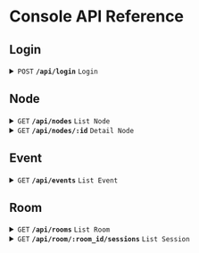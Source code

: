 # Console API Reference

## Login

<details>
 <summary>
  <code>POST</code> 
  <code><b>/api/login</b></code> 
  <code>Login</code>
 </summary>

### Body

| name   | required           | type   | Description |
| ------ | ------------------ | ------ | ----------- |
| secret | :white_check_mark: | string | N/A         |

### Response

| status code | content-type     | response                                                          |
| ----------- | ---------------- | ----------------------------------------------------------------- |
| 200         | application/json | {access_token: string, refresh_token: string, expired_at: number} |
| 401         | application/json | {code: string, message: string}                                   |
| 404         | application/json | {code: string, message: string}                                   |

</details>

## Node

<details>
  <summary>
    <code>GET</code> 
    <code><b>/api/nodes</b></code> 
    <code>List Node</code>
 </summary>

### Header

| name         | required           | type       | Description  |
| ------------ | ------------------ | ---------- | ------------ |
| Authoriation | :white_check_mark: | Bear token | access token |

### Query Params

| name     | required             | type        | Description          |
| -------- | -------------------- | ----------- | -------------------- |
| zone_ids | :white_large_square: | Vec<int>    | Filter by zones      |
| types    | :white_large_square: | Vec<string> | Filter by node type  |
| fields   | :white_large_square: | Vec<string> | Select field to show |

### Response

#### Node connection object

| name        | required           | type | Description                    |
| ----------- | ------------------ | ---- | ------------------------------ |
| id          | :white_check_mark: | int  |                                |
| uptime      | :white_check_mark: | int  | connection up time             |
| throughput  | :white_check_mark: | int  | throughput between connection  |
| packet_loss | :white_check_mark: | int  | loss packet between connection |

#### Node Object

| name        | required             | type                                                | Description                                       |
| ----------- | -------------------- | --------------------------------------------------- | ------------------------------------------------- |
| zone_id     | :white_check_mark:   | int                                                 | N/A                                               |
| type        | :white_check_mark:   | string                                              | type of node (connector, console, gateway, media) |
| ip          | :white_check_mark:   | string                                              | IP of node                                        |
| id          | :white_check_mark:   | int                                                 | ID of node                                        |
| status      | :white_large_square: | enum                                                | status of node: ONLINE / OFFLINE                  |
| uptime      | :white_large_square: | int                                                 | N/A                                               |
| current_cpu | :white_large_square: | float                                               | N/A                                               |
| current_ram | :white_large_square: | float                                               | N/A                                               |
| connections | :white_large_square: | Array<[Connection Object](#node-connection-object)> | list connection of node                           |

#### Response Payload

| status code | content-type     | response                                   |
| ----------- | ---------------- | ------------------------------------------ |
| 200         | application/json | { data: Array<[Node Object](#node-bject)>} |
| 401         | application/json | {code: string, message: string}            |

</details>

<details>
  <summary>
    <code>GET</code> 
    <code><b>/api/nodes/:id</b></code> 
    <code>Detail Node</code>
 </summary>

### Header

| name         | required           | type       | Description  |
| ------------ | ------------------ | ---------- | ------------ |
| Authoriation | :white_check_mark: | Bear token | access token |

### Response

| status code | content-type     | response                            |
| ----------- | ---------------- | ----------------------------------- |
| 200         | application/json | { data: [Node Object](#node-bject)} |
| 401         | application/json | {code: string, message: string}     |

</details>

## Event

<details>
  <summary>
    <code>GET</code> 
    <code><b>/api/events</b></code> 
    <code>List Event</code>
 </summary>

### Header

| name         | required           | type       | Description  |
| ------------ | ------------------ | ---------- | ------------ |
| Authoriation | :white_check_mark: | Bear token | access token |

### Query Params

| name           | required             | type        | Description                                                                          |
| -------------- | -------------------- | ----------- | ------------------------------------------------------------------------------------ |
| zone_ids       | :white_large_square: | Vec<int>    | Filter by zones                                                                      |
| node_ids       | :white_large_square: | Vec<int>    | Filter by nodes                                                                      |
| types          | :white_large_square: | Vec<string> | Filter by event type                                                                 |
| event_time_lte | :white_large_square: | int         | The timestamp is the time that the event time is less than or equal (unit: milisec)  |
| event_time_gte | :white_large_square: | int         | The timestamp is the time that the event time is great than or equal (unit: milisec) |
| limit          | :white_large_square: | int         | the maximum element of each requuest (range 10 - 500)                                |

### Event Object

| name       | required           | type   | Description                             |
| ---------- | ------------------ | ------ | --------------------------------------- |
| id         | :white_check_mark: | int    | ID of event                             |
| zone_id    | :white_check_mark: | int    | N/A                                     |
| type       | :white_check_mark: | string | type of event (node, room, session,...) |
| node_id    | :white_check_mark: | int    | N/A                                     |
| event_time | :white_check_mark: | int    | the timestamp of event                  |
| message    | :white_check_mark: | string | detail message of event                 |

### Response

| status code | content-type     | response                                     |
| ----------- | ---------------- | -------------------------------------------- |
| 200         | application/json | { data: Array<[Event Object](#event-bject)>} |
| 401         | application/json | {code: string, message: string}              |

</details>

## Room

<details>
  <summary>
    <code>GET</code> 
    <code><b>/api/rooms</b></code> 
    <code>List Room</code>
 </summary>

### Header

| name         | required           | type       | Description  |
| ------------ | ------------------ | ---------- | ------------ |
| Authoriation | :white_check_mark: | Bear token | access token |

### Query Params

| name             | required             | type        | Description                                                                         |
| ---------------- | -------------------- | ----------- | ----------------------------------------------------------------------------------- |
| zone_ids         | :white_large_square: | Vec<int>    | Filter by zones                                                                     |
| node_ids         | :white_large_square: | Vec<int>    | Filter by nodes                                                                     |
| status           | :white_large_square: | Vec<int>    |                                                                                     |
| start_time_lte   | :white_large_square: | int         | The timestamp is the time that the event time is less than or equal (unit: milisec) |
| start_time_gte   | :white_large_square: | int         | The timestamp is the time that the event time is less than or equal (unit: milisec) |
| start_time_order | :white_large_square: | int         | order by start time of room. (1: asc, -1: desc)                                     |
| limit            | :white_large_square: | int         | the maximum element of each requuest (range 10 - 500)                               |
| offset           | :white_large_square: | int         | the start offset of first element from list                                         |
| fields           | :white_large_square: | Vec<string> | Select field to show                                                                |

### Room Object

| name           | required             | type                                     | Description                                       |
| -------------- | -------------------- | ---------------------------------------- | ------------------------------------------------- |
| zone_id        | :white_check_mark:   | int                                      | N/A                                               |
| node_id        | :white_check_mark:   | int                                      | N/A                                               |
| type           | :white_check_mark:   | string                                   | type of node (connector, console, gateway, media) |
| id             | :white_check_mark:   | int                                      | ID of room                                        |
| status         | :white_check_mark:   | enum                                     | status of room: LIVING / ENDED                    |
| started_at     | :white_check_mark:   | int                                      | the start timestamp of room                       |
| ended_at       | :white_large_square: | int                                      | the end timestamp of room                         |
| duration       | :white_large_square: | int                                      | the duration of room. Will calculated after ended |
| online_session | :white_large_square: | int                                      | the number session is online in room              |
| record         | :white_large_square: | string                                   | the record of room                                |
| metadata       | :white_large_square: | json                                     | metadata of the room                              |
| sessions       | :white_large_square: | Array<[Session Object](#session-object)> | list session of room                              |

### Response

| status code | content-type     | response                                     |
| ----------- | ---------------- | -------------------------------------------- |
| 200         | application/json | { data: Array<[Event Object](#room-object)>} |
| 401         | application/json | {code: string, message: string}              |

</details>

<details>
  <summary>
    <code>GET</code> 
    <code><b>/api/room/:room_id/sessions</b></code> 
    <code>List Session</code>
 </summary>

### Header

| name         | required           | type       | Description  |
| ------------ | ------------------ | ---------- | ------------ |
| Authoriation | :white_check_mark: | Bear token | access token |

### Query Params

| name    | required             | type        | Description          |
| ------- | -------------------- | ----------- | -------------------- |
| zone_id | :white_large_square: | int         | N/A                  |
| node_id | :white_large_square: | int         | N/A                  |
| fields  | :white_large_square: | Vec<string> | Select field to show |

### Session object

| name     | required             | type | Description             |
| -------- | -------------------- | ---- | ----------------------- |
| id       | :white_check_mark:   | int  | N/A                     |
| zone_id  | :white_check_mark:   | int  | N/A                     |
| node_id  | :white_check_mark:   | int  | N/A                     |
| status   | :white_check_mark:   | int  | 1: Online, 0: Offline   |
| join_at  | :white_check_mark:   | int  | session join timestamp  |
| leave_at | :white_large_square: | int  | session leave timestamp |
| metadata | :white_large_square: | json | extradata of session    |

### Response

| status code | content-type     | response                                          |
| ----------- | ---------------- | ------------------------------------------------- |
| 200         | application/json | { data: Array<[Session Object](#session-object)>} |
| 401         | application/json | {code: string, message: string}                   |

</details>

